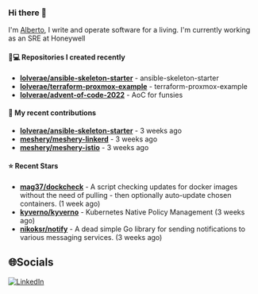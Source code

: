 ### Hi there 👋

I'm [Alberto](https://albertolvera.com), I write and operate software for a living. I'm currently working as an SRE at Honeywell

#### 👨💻 Repositories I created recently
- **[lolverae/ansible-skeleton-starter](https://github.com/lolverae/ansible-skeleton-starter)** - ansible-skeleton-starter
- **[lolverae/terraform-proxmox-example](https://github.com/lolverae/terraform-proxmox-example)** - terraform-proxmox-example
- **[lolverae/advent-of-code-2022](https://github.com/lolverae/advent-of-code-2022)** - AoC for funsies

#### 🚀 My recent contributions
- **[lolverae/ansible-skeleton-starter](https://github.com/lolverae/ansible-skeleton-starter)** - 3 weeks ago
- **[meshery/meshery-linkerd](https://github.com/meshery/meshery-linkerd)** - 3 weeks ago
- **[meshery/meshery-istio](https://github.com/meshery/meshery-istio)** - 3 weeks ago

#### ⭐ Recent Stars
- **[mag37/dockcheck](https://github.com/mag37/dockcheck)** - A script checking updates for docker images without the need of pulling - then optionally auto-update chosen containers. (1 week ago)
- **[kyverno/kyverno](https://github.com/kyverno/kyverno)** - Kubernetes Native Policy Management (3 weeks ago)
- **[nikoksr/notify](https://github.com/nikoksr/notify)** - A dead simple Go library for sending notifications to various messaging services. (3 weeks ago)

## 🌐Socials
[![LinkedIn](https://img.shields.io/badge/LinkedIn-%230077B5.svg?logo=linkedin&logoColor=white)](https://www.linkedin.com/in/luis-alberto-olvera/)
